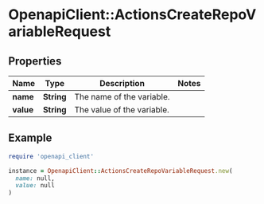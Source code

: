 # OpenapiClient::ActionsCreateRepoVariableRequest

## Properties

| Name | Type | Description | Notes |
| ---- | ---- | ----------- | ----- |
| **name** | **String** | The name of the variable. |  |
| **value** | **String** | The value of the variable. |  |

## Example

```ruby
require 'openapi_client'

instance = OpenapiClient::ActionsCreateRepoVariableRequest.new(
  name: null,
  value: null
)
```

